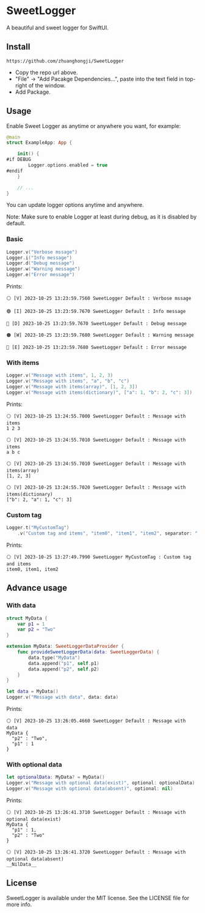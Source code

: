 # SweetLogger 

A beautiful and sweet logger for SwiftUI.

## Install

```
https://github.com/zhuanghongji/SweetLogger
```

- Copy the repo url above.
- "File" -> "Add Pacakge Dependencies...", paste into the text field in top-right of the window.
- Add Package.

## Usage

Enable Sweet Logger as anytime or anywhere you want, for example:

```swift
@main
struct ExampleApp: App {

    init() {
#if DEBUG
        Logger.options.enabled = true
#endif
    }

    // ...
}
```

You can update logger options anytime and anywhere.

Note: Make sure to enable Logger at least during debug, as it is disabled by default.

### Basic

```swift
Logger.v("Verbose mssage")
Logger.i("Info message")
Logger.d("Debug message")
Logger.w("Warning message")
Logger.e("Error message")
```

Prints:

```
⚪️ [V] 2023-10-25 13:23:59.7560 SweetLogger Default : Verbose mssage

🟢 [I] 2023-10-25 13:23:59.7670 SweetLogger Default : Info message

🔵 [D] 2023-10-25 13:23:59.7670 SweetLogger Default : Debug message

🟠 [W] 2023-10-25 13:23:59.7680 SweetLogger Default : Warning message

🔴 [E] 2023-10-25 13:23:59.7680 SweetLogger Default : Error message
```

### With items

```swift 
Logger.v("Message with items", 1, 2, 3)
Logger.v("Message with items", "a", "b", "c")
Logger.v("Message with items(array)", [1, 2, 3])
Logger.v("Message with items(dictionary)", ["a": 1, "b": 2, "c": 3])
```

Prints:

```
⚪️ [V] 2023-10-25 13:24:55.7000 SweetLogger Default : Message with items
1 2 3

⚪️ [V] 2023-10-25 13:24:55.7010 SweetLogger Default : Message with items
a b c

⚪️ [V] 2023-10-25 13:24:55.7010 SweetLogger Default : Message with items(array)
[1, 2, 3]

⚪️ [V] 2023-10-25 13:24:55.7020 SweetLogger Default : Message with items(dictionary)
["b": 2, "a": 1, "c": 3]
```

### Custom tag 

```swift
Logger.t("MyCustomTag")
    .v("Custom tag and items", "item0", "item1", "item2", separator: ", ")
```

Prints: 

```
⚪️ [V] 2023-10-25 13:27:49.7990 SweetLogger MyCustomTag : Custom tag and items
item0, item1, item2
```

## Advance usage

### With data 

```swift
struct MyData {
    var p1 = 1
    var p2 = "Two"
}

extension MyData: SweetLoggerDataProvider {
    func provideSweetLoggerData(data: SweetLoggerData) {
        data.type("MyData")
        data.append("p1", self.p1)
        data.append("p2", self.p2)
    }
}

let data = MyData()
Logger.v("Message with data", data: data)
```

Prints: 

```
⚪️ [V] 2023-10-25 13:26:05.4660 SweetLogger Default : Message with data
MyData {
  "p2" : "Two",
  "p1" : 1
}
```

### With optional data

```swift
let optionalData: MyData? = MyData()
Logger.v("Message with optional data(exist)", optional: optionalData)
Logger.v("Message with optional data(absent)", optional: nil)
```

Prints: 

```
⚪️ [V] 2023-10-25 13:26:41.3710 SweetLogger Default : Message with optional data(exist)
MyData {
  "p1" : 1,
  "p2" : "Two"
}

⚪️ [V] 2023-10-25 13:26:41.3720 SweetLogger Default : Message with optional data(absent)
__NilData__
```

## License

SweetLogger is available under the MIT license. See the LICENSE file for more info.